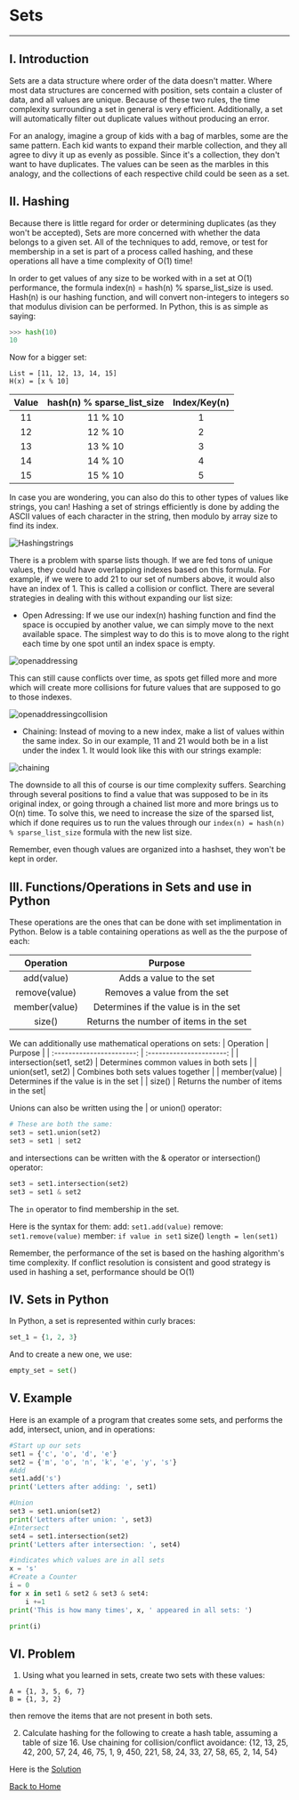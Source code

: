 # Sets
---
## I.  Introduction
Sets are a data structure where order of the data doesn't matter.  Where most data structures are concerned with position, sets contain a cluster of data, and all values are unique.  Because of these two rules, the time complexity surrounding a set in general is very efficient.  Additionally, a set will automatically filter out duplicate values without producing an error.

For an analogy, imagine a group of kids with a bag of marbles, some are the same pattern.  Each kid wants to expand their marble collection, and they all agree to divy it up as evenly as possible.  Since it's a collection, they don't want to have duplicates.  The values can be seen as the marbles in this analogy, and the collections of each respective child could be seen as a set.


## II. Hashing
Because there is little regard for order or determining duplicates (as they won't be accepted), Sets are more concerned with whether the data belongs to a given set.  All of the techniques to add, remove, or test for membership in a set is part of a process called hashing, and these operations all have a time complexity of O(1) time!

In order to get values of any size to be worked with in a set at O(1) performance, the formula index(n) = hash(n) % sparse_list_size is used.  Hash(n) is our hashing function, and will convert non-integers to integers so that modulus division can be performed.  In Python, this is as simple as saying:
```Python
>>> hash(10)
10
```
Now for a bigger set:
```
List = [11, 12, 13, 14, 15]
H(x) = [x % 10]
```
| Value | hash(n) % sparse_list_size | Index/Key(n)|
| :---: | :------------------------: | :-------:   |
|  11   |          11 % 10           |      1      |
|  12   |          12 % 10           |      2      |
|  13   |          13 % 10           |      3      |
|  14   |          14 % 10           |      4      |
|  15   |          15 % 10           |      5      |

In case you are wondering, you can also do this to other types of values like strings, you can!  Hashing a set of strings efficiently is done by adding the ASCII values of each character in the string, then modulo by array size to find its index.

![Hashingstrings](hashing1.png)

There is a problem with sparse lists though.  If we are fed tons of unique values, they could have overlapping indexes based on this formula.  For example, if we were to add 21 to our set of numbers above, it would also have an index of 1.  This is called a collision or conflict.  There are several strategies in dealing with this without expanding our list size:

- Open Adressing: If we use our index(n) hashing function and find the space is occupied by another value, we can simply move to the next available space.  The simplest way to do this is to move along to the right each time by one spot until an index space is empty. 

![openaddressing](openaddressing1.png)

This can still cause conflicts over time, as spots get filled more and more which will create more collisions for future values that are supposed to go to those indexes.

![openaddressingcollision](openaddressing_collision.png)

- Chaining: Instead of moving to a new index, make a list of values within the same index.  So in our example, 11 and 21 would both be in a list under the index 1.  It would look like this with our strings example:

![chaining](chaining.png)


The downside to all this of course is our time complexity suffers.  Searching through several positions to find a value that was supposed to be in its original index, or going through a chained list more and more brings us to O(n) time.  To solve this, we need to increase the size of the sparsed list, which if done requires us to run the values through our ```index(n) = hash(n) % sparse_list_size``` formula with the new list size.

Remember, even though values are organized into a hashset, they won't be kept in order.

## III. Functions/Operations in Sets and use in Python

These operations are the ones that can be done with set implimentation in Python.  Below is a table containing operations as well as the the purpose of each:

| Operation     | Purpose                      |
| :-----:       | :----------------------:     |
| add(value)    | Adds a value to the set      |
| remove(value) | Removes a value from the set |
| member(value) | Determines if the value is in the set |
| size()        | Returns the number of items in the set|

We can additionally use mathematical operations on sets:
| Operation | Purpose                      |
| :-----------------------: | :----------------------:     |
| intersection(set1, set2) | Determines common values in both sets      |
| union(set1, set2) | Combines both sets values together |
| member(value) | Determines if the value is in the set |
| size()        | Returns the number of items in the set|


Unions can also be written using the | or union() operator:
```Python 
# These are both the same:
set3 = set1.union(set2)
set3 = set1 | set2
```
and intersections can be written with the & operator or intersection() operator:
```Python
set3 = set1.intersection(set2)
set3 = set1 & set2
```
The ```in``` operator to find membership in the set.

Here is the syntax for them:
add: ```set1.add(value)```
remove: ```set1.remove(value)```
member: ```if value in set1```
size() ```length = len(set1)```

Remember, the performance of the set is based on the hashing algorithm's time complexity.  If conflict resolution is consistent and good strategy is used in hashing a set, performance should be O(1)

## IV. Sets in Python

In Python, a set is represented within curly braces:

```Python
set_1 = {1, 2, 3}
```

And to create a new one, we use:
```Python
empty_set = set()
```


## V. Example
Here is an example of a program that creates some sets, and performs the add, intersect, union, and in operations:

```Python
#Start up our sets
set1 = {'c', 'o', 'd', 'e'}
set2 = {'m', 'o', 'n', 'k', 'e', 'y', 's'}
#Add
set1.add('s')
print('Letters after adding: ', set1)

#Union
set3 = set1.union(set2)
print('Letters after union: ', set3)
#Intersect
set4 = set1.intersection(set2)
print('Letters after intersection: ', set4)

#indicates which values are in all sets
x = 's'
#Create a Counter
i = 0
for x in set1 & set2 & set3 & set4:
    i +=1
print('This is how many times', x, ' appeared in all sets: ')

print(i)
```

## VI. Problem
1. Using what you learned in sets, create two sets with these values:
```
A = {1, 3, 5, 6, 7}
B = {1, 3, 2}
```

then  remove the items that are not present in both sets.

2. Calculate hashing for the following to create a hash table, assuming a table of size 16. Use chaining for collision/conflict avoidance:
{12, 13, 25, 42, 200, 57, 24, 46, 75, 1, 9, 450, 221, 58, 24, 33, 27, 58, 65, 2, 14, 54}



Here is the [Solution](Sol3.py)

[Back to Home](Python_Structures_Tutorial.md)


